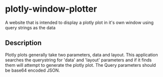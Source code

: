 # plotly-window-plotter
A website that is intended to display a plotly plot in it's own window using query strings as the data


## Description
Plotly plots generally take two parameters,  data and layout.  This application searches the querystring for 'data' and 'layout' parameters and if it finds them will attempt to generate the plotly plot.  The Query parameters should be base64 encoded JSON.

